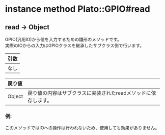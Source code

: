 # instance method Plato::GPIO#read

## read -> Object

GPIO(汎用IO)から値を入力するための雛形のメソッドです。  
実際のIOからの入力はGPIOクラスを継承したサブクラス側で行います。

|引数|
|:--|
|なし|

|戻り値||
|:--|:--|
|Object|戻り値の内容はサブクラスに実装されたreadメソッドに依存します。|

### 例:
このメソッドではIOへの操作は行われないため、使用しても効果がありません。  
